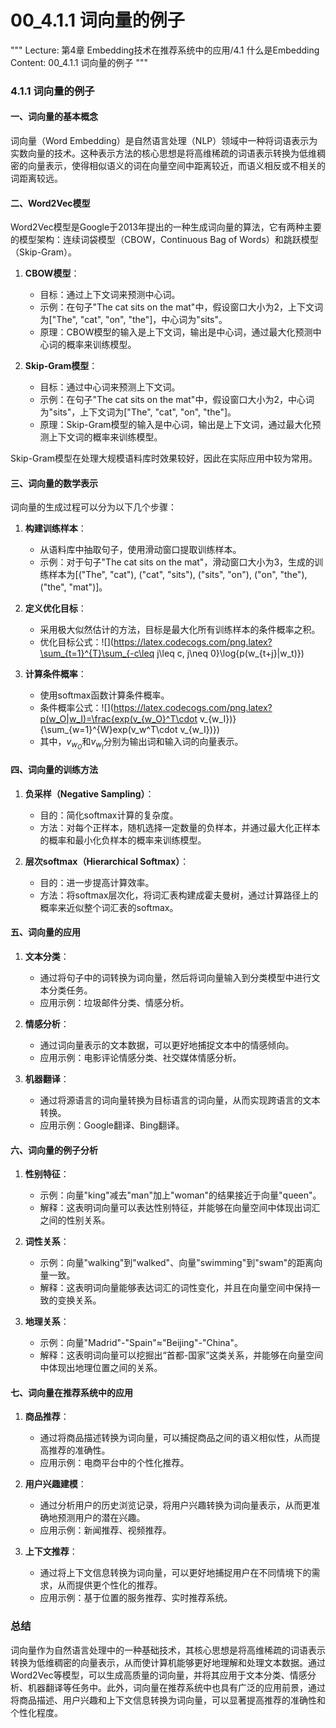 # 00_4.1.1 词向量的例子

"""
Lecture: 第4章 Embedding技术在推荐系统中的应用/4.1 什么是Embedding
Content: 00_4.1.1 词向量的例子
"""

### 4.1.1 词向量的例子

#### 一、词向量的基本概念

词向量（Word Embedding）是自然语言处理（NLP）领域中一种将词语表示为实数向量的技术。这种表示方法的核心思想是将高维稀疏的词语表示转换为低维稠密的向量表示，使得相似语义的词在向量空间中距离较近，而语义相反或不相关的词距离较远。

#### 二、Word2Vec模型

Word2Vec模型是Google于2013年提出的一种生成词向量的算法，它有两种主要的模型架构：连续词袋模型（CBOW，Continuous Bag of Words）和跳跃模型（Skip-Gram）。

1. **CBOW模型**：
   - 目标：通过上下文词来预测中心词。
   - 示例：在句子"The cat sits on the mat"中，假设窗口大小为2，上下文词为["The", "cat", "on", "the"]，中心词为"sits"。
   - 原理：CBOW模型的输入是上下文词，输出是中心词，通过最大化预测中心词的概率来训练模型。

2. **Skip-Gram模型**：
   - 目标：通过中心词来预测上下文词。
   - 示例：在句子"The cat sits on the mat"中，假设窗口大小为2，中心词为"sits"，上下文词为["The", "cat", "on", "the"]。
   - 原理：Skip-Gram模型的输入是中心词，输出是上下文词，通过最大化预测上下文词的概率来训练模型。

Skip-Gram模型在处理大规模语料库时效果较好，因此在实际应用中较为常用。

#### 三、词向量的数学表示

词向量的生成过程可以分为以下几个步骤：

1. **构建训练样本**：
   - 从语料库中抽取句子，使用滑动窗口提取训练样本。
   - 示例：对于句子"The cat sits on the mat"，滑动窗口大小为3，生成的训练样本为[("The", "cat"), ("cat", "sits"), ("sits", "on"), ("on", "the"), ("the", "mat")]。

2. **定义优化目标**：
   - 采用极大似然估计的方法，目标是最大化所有训练样本的条件概率之积。
   - 优化目标公式：![](https://latex.codecogs.com/png.latex?\sum_{t=1}^{T}\sum_{-c\leq j\leq c, j\neq 0}\log{p(w_{t+j}|w_t)})

3. **计算条件概率**：
   - 使用softmax函数计算条件概率。
   - 条件概率公式：![](https://latex.codecogs.com/png.latex?p(w_O|w_I)=\frac{exp(v_{w_O}^T\cdot v_{w_I})}{\sum_{w=1}^{W}exp(v_w^T\cdot v_{w_I})})
   - 其中，$v_{w_O}$和$v_{w_I}$分别为输出词和输入词的向量表示。

#### 四、词向量的训练方法

1. **负采样（Negative Sampling）**：
   - 目的：简化softmax计算的复杂度。
   - 方法：对每个正样本，随机选择一定数量的负样本，并通过最大化正样本的概率和最小化负样本的概率来训练模型。

2. **层次softmax（Hierarchical Softmax）**：
   - 目的：进一步提高计算效率。
   - 方法：将softmax层次化，将词汇表构建成霍夫曼树，通过计算路径上的概率来近似整个词汇表的softmax。

#### 五、词向量的应用

1. **文本分类**：
   - 通过将句子中的词转换为词向量，然后将词向量输入到分类模型中进行文本分类任务。
   - 应用示例：垃圾邮件分类、情感分析。

2. **情感分析**：
   - 通过词向量表示的文本数据，可以更好地捕捉文本中的情感倾向。
   - 应用示例：电影评论情感分类、社交媒体情感分析。

3. **机器翻译**：
   - 通过将源语言的词向量转换为目标语言的词向量，从而实现跨语言的文本转换。
   - 应用示例：Google翻译、Bing翻译。

#### 六、词向量的例子分析

1. **性别特征**：
   - 示例：向量"king"减去"man"加上"woman"的结果接近于向量"queen"。
   - 解释：这表明词向量可以表达性别特征，并能够在向量空间中体现出词汇之间的性别关系。

2. **词性关系**：
   - 示例：向量"walking"到"walked"、向量"swimming"到"swam"的距离向量一致。
   - 解释：这表明词向量能够表达词汇的词性变化，并且在向量空间中保持一致的变换关系。

3. **地理关系**：
   - 示例：向量"Madrid"-"Spain"≈"Beijing"-"China"。
   - 解释：这表明词向量可以挖掘出“首都-国家”这类关系，并能够在向量空间中体现出地理位置之间的关系。

#### 七、词向量在推荐系统中的应用

1. **商品推荐**：
   - 通过将商品描述转换为词向量，可以捕捉商品之间的语义相似性，从而提高推荐的准确性。
   - 应用示例：电商平台中的个性化推荐。

2. **用户兴趣建模**：
   - 通过分析用户的历史浏览记录，将用户兴趣转换为词向量表示，从而更准确地预测用户的潜在兴趣。
   - 应用示例：新闻推荐、视频推荐。

3. **上下文推荐**：
   - 通过将上下文信息转换为词向量，可以更好地捕捉用户在不同情境下的需求，从而提供更个性化的推荐。
   - 应用示例：基于位置的服务推荐、实时推荐系统。

### 总结

词向量作为自然语言处理中的一种基础技术，其核心思想是将高维稀疏的词语表示转换为低维稠密的向量表示，从而使计算机能够更好地理解和处理文本数据。通过Word2Vec等模型，可以生成高质量的词向量，并将其应用于文本分类、情感分析、机器翻译等任务中。此外，词向量在推荐系统中也具有广泛的应用前景，通过将商品描述、用户兴趣和上下文信息转换为词向量，可以显著提高推荐的准确性和个性化程度。
